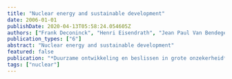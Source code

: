 ```yaml
---
title: "Nuclear energy and sustainable development"
date: 2006-01-01
publishDate: 2020-04-13T05:58:24.054605Z
authors: ["Frank Deconinck", "Henri Eisendrath", "Jean Paul Van Bendegem", "Mark Runacres"]
publication_types: ["6"]
abstract: "Nuclear energy and sustainable development"
featured: false
publication: "*Duurzame ontwikkeling en beslissen in grote onzekerheid*"
tags: ["nuclear"]
---
```



